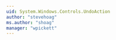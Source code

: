 ```yaml
---
uid: System.Windows.Controls.UndoAction
author: "stevehoag"
ms.author: "shoag"
manager: "wpickett"
---
```

